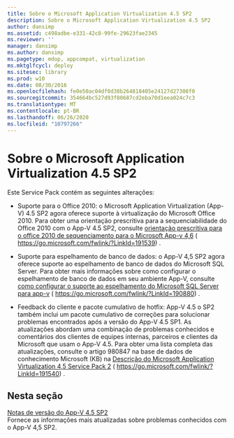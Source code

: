 ```yaml
---
title: Sobre o Microsoft Application Virtualization 4.5 SP2
description: Sobre o Microsoft Application Virtualization 4.5 SP2
author: dansimp
ms.assetid: c498adbe-e331-42c8-99fe-29623fae2345
ms.reviewer: ''
manager: dansimp
ms.author: dansimp
ms.pagetype: mdop, appcompat, virtualization
ms.mktglfcycl: deploy
ms.sitesec: library
ms.prod: w10
ms.date: 08/30/2016
ms.openlocfilehash: fe0e50ac04df0d38b264818405e24127d27308f0
ms.sourcegitcommit: 354664bc527d93f80687cd2eba70d1eea024c7c3
ms.translationtype: MT
ms.contentlocale: pt-BR
ms.lasthandoff: 06/26/2020
ms.locfileid: "10797266"
---
```

# Sobre o Microsoft Application Virtualization 4.5 SP2


Este Service Pack contém as seguintes alterações:

-   Suporte para o Office 2010: o Microsoft Application Virtualization (App-V) 4.5 SP2 agora oferece suporte à virtualização do Microsoft Office 2010. Para obter uma orientação prescritiva para a sequenciabilidade do Office 2010 com o App-V 4.5 SP2, consulte [orientação prescritiva para o office 2010 de sequenciamento para o Microsoft App-v 4,6](https://go.microsoft.com/fwlink/?LinkId=191539) ( https://go.microsoft.com/fwlink/?LinkId=191539) .

-   Suporte para espelhamento de banco de dados: o App-V 4,5 SP2 agora oferece suporte ao espelhamento de banco de dados do Microsoft SQL Server. Para obter mais informações sobre como configurar o espelhamento de banco de dados em seu ambiente App-V, consulte [como configurar o suporte ao espelhamento do Microsoft SQL Server para app-v](https://go.microsoft.com/fwlink/?LinkId=190880) ( https://go.microsoft.com/fwlink/?LinkId=190880) .

-   Feedback do cliente e pacote cumulativo de hotfix: App-V 4.5 o SP2 também inclui um pacote cumulativo de correções para solucionar problemas encontrados após a versão do App-V 4.5 SP1. As atualizações abordam uma combinação de problemas conhecidos e comentários dos clientes de equipes internas, parceiros e clientes da Microsoft que usam o App-V 4.5. Para obter uma lista completa das atualizações, consulte o artigo 980847 na base de dados de conhecimento Microsoft (KB) na [Descrição do Microsoft Application Virtualization 4,5 Service Pack 2](https://go.microsoft.com/fwlink/?LinkId=191540) ( https://go.microsoft.com/fwlink/?LinkId=191540) .

## Nesta seção


<a href="" id="app-v-4-5-sp2-release-notes"></a>[Notas de versão do App-V 4.5 SP2](app-v-45-sp2-release-notes.md)  
Fornece as informações mais atualizadas sobre problemas conhecidos com o App-V 4,5 SP2.

 

 





